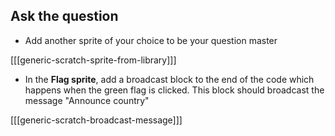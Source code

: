 ## Ask the question

+ Add another sprite of your choice to be your question master

[[[generic-scratch-sprite-from-library]]]

+ In the **Flag sprite**, add a broadcast block to the end of the code which happens when the green flag is clicked. This block should broadcast the message "Announce country"

[[[generic-scratch-broadcast-message]]]
